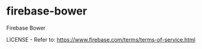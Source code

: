 firebase-bower
==============

Firebase Bower

LICENSE - Refer to: https://www.firebase.com/terms/terms-of-service.html
